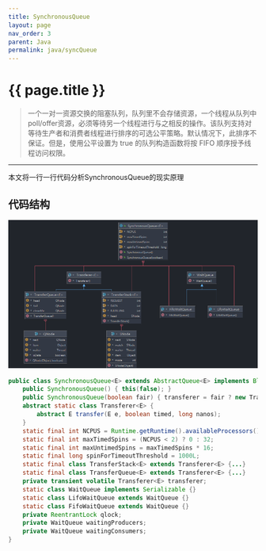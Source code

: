 ```yaml
---
title: SynchronousQueue
layout: page
nav_order: 3
parent: Java
permalink: java/syncQueue
---
```


# {{ page.title }}

> 一个一对一资源交换的阻塞队列，队列里不会存储资源，一个线程从队列中poll/offer资源，必须等待另一个线程进行与之相反的操作。该队列支持对等待生产者和消费者线程进行排序的可选公平策略。默认情况下，此排序不保证。但是，使用公平设置为 true 的队列构造函数将按 FIFO 顺序授予线程访问权限。
---  
本文将一行一行代码分析SynchronousQueue的现实原理
## 代码结构
![syncQueue](/assets/image/syncQueue.png)
```java
public class SynchronousQueue<E> extends AbstractQueue<E> implements BlockingQueue<E>, Serializable {
    public SynchronousQueue() { this(false); }
    public SynchronousQueue(boolean fair) { transferer = fair ? new TransferQueue<E>() : new TransferStack<E>();}
    abstract static class Transferer<E> {
        abstract E transfer(E e, boolean timed, long nanos);
    }
    static final int NCPUS = Runtime.getRuntime().availableProcessors();
    static final int maxTimedSpins = (NCPUS < 2) ? 0 : 32;
    static final int maxUntimedSpins = maxTimedSpins * 16;
    static final long spinForTimeoutThreshold = 1000L;
    static final class TransferStack<E> extends Transferer<E> {...}
    static final class TransferQueue<E> extends Transferer<E> {...}
    private transient volatile Transferer<E> transferer;
    static class WaitQueue implements Serializable {}
    static class LifoWaitQueue extends WaitQueue {}
    static class FifoWaitQueue extends WaitQueue {}
    private ReentrantLock qlock;
    private WaitQueue waitingProducers;
    private WaitQueue waitingConsumers;
}
```